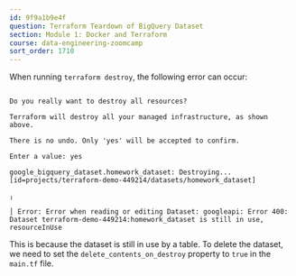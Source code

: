 ```yaml
---
id: 9f9a1b9e4f
question: Terraform Teardown of BigQuery Dataset
section: Module 1: Docker and Terraform
course: data-engineering-zoomcamp
sort_order: 1710
---
```


When running `terraform destroy`, the following error can occur:

```

Do you really want to destroy all resources?

Terraform will destroy all your managed infrastructure, as shown above.

There is no undo. Only 'yes' will be accepted to confirm.

Enter a value: yes

google_bigquery_dataset.homework_dataset: Destroying... [id=projects/terraform-demo-449214/datasets/homework_dataset]

╷

│ Error: Error when reading or editing Dataset: googleapi: Error 400: Dataset terraform-demo-449214:homework_dataset is still in use, resourceInUse

```

This is because the dataset is still in use by a table. To delete the dataset, we need to set the `delete_contents_on_destroy` property to `true` in the `main.tf` file.

